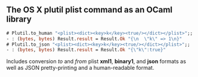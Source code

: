 ## The OS X plutil plist command as an OCaml library

```ocaml
# Plutil.to_human "<plist><dict><key>k</key><true/></dict></plist>";;
- : (bytes, bytes) Result.result = Result.Ok "{\n  \"k\" => 1\n}"
# Plutil.to_json "<plist><dict><key>k</key><true/></dict></plist>";;
- : (bytes, bytes) Result.result = Result.Ok "{\"k\":true}"
```

Includes conversion *to* and *from* plist **xml1**, **binary1**, and
**json** formats as well as JSON pretty-printing and a human-readable
format.

